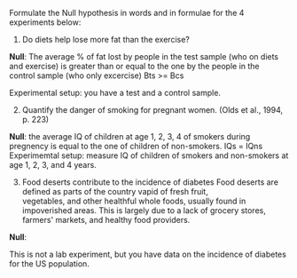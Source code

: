 Formulate the Null hypothesis in words and in formulae for the 4 experiments below:

1. Do diets help lose more fat than the exercise?

<b>Null</b>: The average % of fat lost by people in the test sample (who on diets and exercise) is greater than or equal to the one by the people in the \
control sample (who only excercise)
Bts >= Bcs

Experimental setup: you have a test and a control sample.

2. Quantify the danger of smoking for pregnant women. (Olds et al., 1994, p. 223)

<b>Null</b>: the average IQ of children at age 1, 2, 3, 4 of smokers during pregnency is equal to the one of children of non-smokers.
IQs = IQns
Experimemtal setup: measure IQ of children of smokers and non-smokers at age 1, 2, 3, and 4 years.


3. Food deserts contribute to the incidence of diabetes Food deserts are defined as parts of the country vapid of fresh fruit,\
vegetables, and other healthful whole foods, usually found in impoverished areas. This is largely due to a lack of grocery stores, farmers' markets, and healthy food providers.

<b>Null</b>: 

This is not a lab experiment, but you have data on the incidence of diabetes for the US population.
